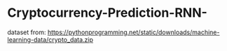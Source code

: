 # Cryptocurrency-Prediction-RNN-

dataset from: https://pythonprogramming.net/static/downloads/machine-learning-data/crypto_data.zip

